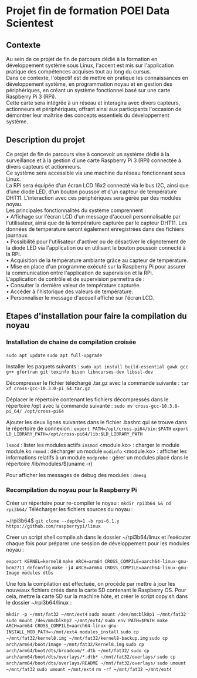 # Projet fin de formation POEI Data Scientest

## Contexte 
Au sein de ce projet de fin de parcours dédié à la formation en développement système sous
Linux, l'accent est mis sur l'application pratique des compétences acquises tout au long du
cursus. <br>
Dans ce contexte, l'objectif est de mettre en pratique les connaissances en développement
système, en programmation noyau et en gestion des périphériques, en créant un système
fonctionnel basé sur une carte Raspberry Pi 3 (RPi). <br> Cette carte sera intégrée à un réseau et
interagira avec divers capteurs, actionneurs et périphériques, offrant ainsi aux participants
l'occasion de démontrer leur maîtrise des concepts essentiels du développement système. <br>

## Description du projet 
Ce projet de fin de parcours vise à concevoir un système dédié à la surveillance et à la
gestion d'une carte Raspberry Pi 3 (RPi) connectée à divers capteurs et actionneurs. <br>
Ce système sera accessible via une machine du réseau fonctionnant sous Linux. <br>
La RPi sera équipée d'un écran LCD 16x2 connecté via le bus I2C, ainsi que d’une diode LED,
d'un bouton poussoir et d'un capteur de température DHT11. L'interaction avec ces
périphériques sera gérée par des modules noyau. <br>
Les principales fonctionnalités du système comprennent : <br>
• Affichage sur l'écran LCD d'un message d'accueil personnalisable par l'utilisateur,
ainsi que de la température capturée par le capteur DHT11. Les données de
température seront également enregistrées dans des fichiers journaux. <br>
• Possibilité pour l'utilisateur d'activer ou de désactiver le clignotement de la diode
LED via l'application ou en utilisant le bouton poussoir connecté à la RPi. <br>
• Acquisition de la température ambiante grâce au capteur de température. <br>
• Mise en place d'un programme exécuté sur la Raspberry Pi pour assurer la
communication entre l'application de supervision et la RPi. <br>
L'application de contrôle et de supervision permettra de : <br>
• Consulter la dernière valeur de température capturée. <br>
• Accéder à l'historique des valeurs de température. <br>
• Personnaliser le message d'accueil affiché sur l'écran LCD. <br>

## Etapes d'installation pour faire la compilation du noyau
### Installation de chaine de compilation croisée
`sudo apt update`
`sudo apt full-upgrade`

Installer les paquets suivants :
`sudo apt install build-essential gawk gcc g++ gfortran git texinfo bison
libncurses-dev libssl-dev`

Décompresser le fichier téléchargé .tar.gz avec la commande suivante :
`tar xf cross-gcc-10.3.0-pi_64.tar.gz`

Déplacer le répertoire contenant les fichiers décompressés dans le répertoire /opt avec la commande suivante :
`sudo mv cross-gcc-10.3.0-pi_64/ /opt/cross-pi64`

Ajouter les deux lignes suivantes dans le fichier .bashrc qui se trouve dans le répertoire de connexion :
`export PATH=/opt/cross-pi64/bin:$PATH`
`export LD_LIBRARY_PATH=/opt/cross-pi64/lib:$LD_LIBRARY_PATH`

`lsmod` : lister les modules actifs
`insmod` <module.ko> : charger le module module.ko
`rmmod` <nom module> : décharger un module
`modinfo` <module.ko> : afficher les informations relatifs à un module
`modprobe` : gérer un modules placé dans le répertoire /lib/modules/$(uname -r)

Pour afficher les messages de debug des modules :
`dmesg`

### Recompilation du noyau pour la Raspberry Pi 

Créer un répertoire pour re-compiler le noyau :
`mkdir rpi3b64 && cd rpi3b64/`
Télécharger les fichiers sources du noyau :

~/rpi3b64$ 
`git clone --depth=1 -b rpi-6.1.y https://github.com/raspberrypi/linux`

Creer un script shell compile.sh dans le dossier ~/rpi3b64/linux et l’exécuter chaque fois pour préparer
une session de développement pour les modules noyau :

`export KERNEL=kernel8`
`make ARCH=arm64 CROSS_COMPILE=aarch64-linux-gnu- bcm2711_defconfig`
`make -j4 ARCH=arm64 CROSS_COMPILE=aarch64-linux-gnu- Image modules dtbs`

Une fois la compilation est effectuée, on procède par mettre à jour les nouveaux fichiers créés dans la carte SD
contenant le Raspberry OS. Pour cela, mettre la carte SD sur la machine hôte, et créer le script copy.sh dans le
dossier ~/rpi3b64/linux :

`mkdir -p ~/mnt/fat32 ~/mnt/ext4`
`sudo mount /dev/mmcblk0p1 ~/mnt/fat32`
`sudo mount /dev/mmcblk0p2 ~/mnt/ext4/`
`sudo env PATH=$PATH make ARCH=arm64 CROSS_COMPILE=aarch64-linux-gnu- INSTALL_MOD_PATH=~/mnt/ext4 modules_install`
`sudo cp ~/mnt/fat32/kernel8.img ~/mnt/fat32/kernel8-backup.img`
`sudo cp arch/arm64/boot/Image ~/mnt/fat32/kernel8.img`
`sudo cp arch/arm64/boot/dts/broadcom/*.dtb ~/mnt/fat32/`
`sudo cp arch/arm64/boot/dts/overlays/*.dtb* ~/mnt/fat32/overlays/`
`sudo cp arch/arm64/boot/dts/overlays/README ~/mnt/fat32/overlays/`
`sudo umount ~/mnt/fat32`
`sudo umount ~/mnt/ext4`
`rm -rf ~/mnt/fat32 ~/mnt/ext4`




